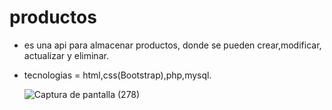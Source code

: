 # productos
- es una api para almacenar productos, donde se pueden crear,modificar, actualizar y eliminar.
- tecnologias = html,css(Bootstrap),php,mysql.


  ![Captura de pantalla (278)](https://github.com/alannieto07/productos/assets/110429020/52c0ad95-3d07-4a81-90d6-40f664415061)
